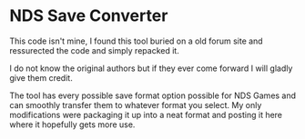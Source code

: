 NDS Save Converter
===================
This code isn't mine, I found this tool buried on a old forum site and ressurected the code and simply repacked it.

I do not know the original authors but if they ever come forward I will gladly give them credit.

The tool has every possible save format option possible for NDS Games and can smoothly transfer them to whatever format you select.
My only modifications were packaging it up into a neat format and posting it here where it hopefully gets more use.
